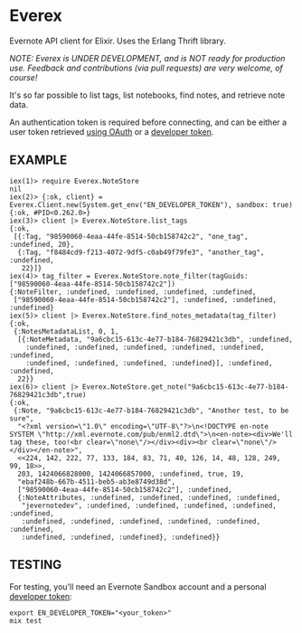 Everex
======

Evernote API client for Elixir. Uses the Erlang Thrift library.

_*NOTE:* Everex is UNDER DEVELOPMENT, and is NOT ready for production use.
Feedback and contributions (via pull requests) are very welcome, of course!_

It's so far possible to list tags, list notebooks, find notes, and retrieve
note data.

An authentication token is required before connecting, and can be either a
user token retrieved
[using OAuth](https://dev.evernote.com/doc/articles/authentication.php)
or a [developer token](https://sandbox.evernote.com/api/DeveloperToken.action).

EXAMPLE
-------

    iex(1)> require Everex.NoteStore      
    nil
    iex(2)> {:ok, client} = Everex.Client.new(System.get_env("EN_DEVELOPER_TOKEN"), sandbox: true)
    {:ok, #PID<0.262.0>}
    iex(3)> client |> Everex.NoteStore.list_tags
    {:ok,
     [{:Tag, "98590060-4eaa-44fe-8514-50cb158742c2", "one_tag", :undefined, 20},
      {:Tag, "f8484cd9-f213-4072-9df5-c0ab49f79fe3", "another_tag", :undefined,
       22}]}
    iex(4)> tag_filter = Everex.NoteStore.note_filter(tagGuids: ["98590060-4eaa-44fe-8514-50cb158742c2"])
    {:NoteFilter, :undefined, :undefined, :undefined, :undefined,
     ["98590060-4eaa-44fe-8514-50cb158742c2"], :undefined, :undefined, :undefined}
    iex(5)> client |> Everex.NoteStore.find_notes_metadata(tag_filter)
    {:ok,
     {:NotesMetadataList, 0, 1,
      [{:NoteMetadata, "9a6cbc15-613c-4e77-b184-76829421c3db", :undefined,
        :undefined, :undefined, :undefined, :undefined, :undefined, :undefined,
        :undefined, :undefined, :undefined, :undefined}], :undefined, :undefined,
      22}}
    iex(6)> client |> Everex.NoteStore.get_note("9a6cbc15-613c-4e77-b184-76829421c3db",true)
    {:ok,
     {:Note, "9a6cbc15-613c-4e77-b184-76829421c3db", "Another test, to be sure",
      "<?xml version=\"1.0\" encoding=\"UTF-8\"?>\n<!DOCTYPE en-note SYSTEM \"http://xml.evernote.com/pub/enml2.dtd\">\n<en-note><div>We'll tag these, too!<br clear=\"none\"/></div><div><br clear=\"none\"/></div></en-note>",
      <<224, 142, 222, 77, 133, 184, 83, 71, 40, 126, 14, 48, 128, 249, 99, 18>>,
      203, 1424066828000, 1424066857000, :undefined, true, 19,
      "ebaf248b-667b-4511-beb5-ab3e8749d38d",
      ["98590060-4eaa-44fe-8514-50cb158742c2"], :undefined,
      {:NoteAttributes, :undefined, :undefined, :undefined, :undefined,
       "jevernotedev", :undefined, :undefined, :undefined, :undefined, :undefined,
       :undefined, :undefined, :undefined, :undefined, :undefined, :undefined,
       :undefined, :undefined, :undefined}, :undefined}}

TESTING
-------

For testing, you'll need an Evernote Sandbox account and a personal
[developer token](https://sandbox.evernote.com/api/DeveloperToken.action):

    export EN_DEVELOPER_TOKEN="<your_token>"
    mix test

